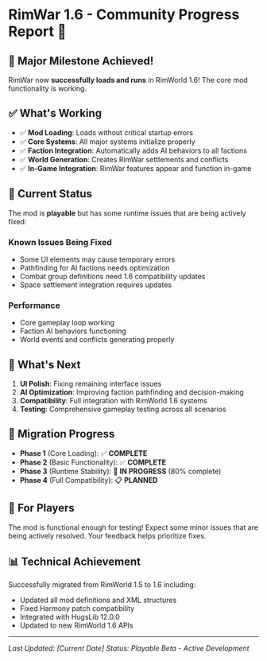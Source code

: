 # RimWar 1.6 - Community Progress Report 🎯

## 🎉 **Major Milestone Achieved!**
RimWar now **successfully loads and runs** in RimWorld 1.6! The core mod functionality is working.

## ✅ **What's Working**
- ✅ **Mod Loading**: Loads without critical startup errors
- ✅ **Core Systems**: All major systems initialize properly
- ✅ **Faction Integration**: Automatically adds AI behaviors to all factions
- ✅ **World Generation**: Creates RimWar settlements and conflicts
- ✅ **In-Game Integration**: RimWar features appear and function in-game

## 🔧 **Current Status**
The mod is **playable** but has some runtime issues that are being actively fixed:

### **Known Issues Being Fixed**
- Some UI elements may cause temporary errors
- Pathfinding for AI factions needs optimization  
- Combat group definitions need 1.6 compatibility updates
- Space settlement integration requires updates

### **Performance**
- Core gameplay loop working
- Faction AI behaviors functioning
- World events and conflicts generating properly

## 📅 **What's Next**
1. **UI Polish**: Fixing remaining interface issues
2. **AI Optimization**: Improving faction pathfinding and decision-making
3. **Compatibility**: Full integration with RimWorld 1.6 systems
4. **Testing**: Comprehensive gameplay testing across all scenarios

## 🚀 **Migration Progress**
- **Phase 1** (Core Loading): ✅ **COMPLETE**
- **Phase 2** (Basic Functionality): ✅ **COMPLETE**  
- **Phase 3** (Runtime Stability): 🔧 **IN PROGRESS** (80% complete)
- **Phase 4** (Full Compatibility): 📋 **PLANNED**

## 💬 **For Players**
The mod is functional enough for testing! Expect some minor issues that are being actively resolved. Your feedback helps prioritize fixes.

## 📊 **Technical Achievement**
Successfully migrated from RimWorld 1.5 to 1.6 including:
- Updated all mod definitions and XML structures
- Fixed Harmony patch compatibility
- Integrated with HugsLib 12.0.0
- Updated to new RimWorld 1.6 APIs

---
*Last Updated: [Current Date]*
*Status: Playable Beta - Active Development*